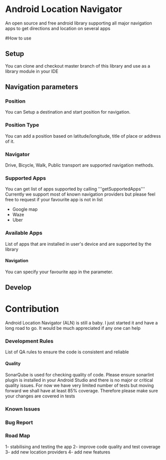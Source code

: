 # Android Location Navigator
An open source and free android library supporting all major navigation apps to get directions and location on several apps

#How to use


## Setup
You can clone and checkout master branch of this library and use as a library module in your IDE


## Navigation parameters


### Position
You can Setup a destination and start position for navigation.


### Position Type
You can add a position based on latitude/longitude, title of place or address of it.


### Navigator
Drive, Bicycle, Walk, Public transport are supported navigation methods.


### Supported Apps
You can get list of apps supported by calling 
'''getSupportedApps'''
Currently we support most of known navigation providers but please feel free to request if your favourite app is not in list

- Google map
- Waze
- Uber


### Available Apps
List of apps that are installed in user's device and are supported by the library


#### Navigation  
You can specify your favourite app in the parameter.



## Develop


# Contribution
Android Location Navigator (ALN) is still a baby. I just started it and have a long road to go.
It would be much appreciated if any one can help 


### Development Rules
List of QA rules to ensure the code is consistent and reliable


#### Quality
SonarQube is used for checking quality of code.
Please ensure sonarlint plugin is installed in your Android Studio and there is no major or critical quality issues.
For now we have very limited number of tests but moving forward we shall have at least 85% coverage.
Therefore please make sure your changes are covered in tests


### Known Issues


### Bug Report



### Road Map

1- stabilising and testing the app
2- improve code quality and test coverage
3- add new location providers
4- add new features
